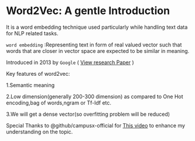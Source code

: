 <h1>Word2Vec: A gentle Introduction</h1>
  
It is a word embedding technique used particularly while handling text data for NLP related tasks.

`word embedding` :Representing text in form of real valued vector such that words that are closer in vector space are expected to be similar in meaning.

Introduced in 2013 by `Google` ( <a href="https://arxiv.org/pdf/1301.3781.pdf
"> View research Paper</a> )

Key features of word2vec:

1.Semantic meaning 

2.Low dimension(generally 200-300 dimension) as compared to One Hot encoding,bag of words,ngram or Tf-Idf etc.

3.We will get a dense vector(so overfitting problem will be reduced)

Special Thanks to @github/campusx-official for <a href="https://www.youtube.com/watch?v=DDfLc5AHoJI">This video</a> to enhance my understanding on the topic.
